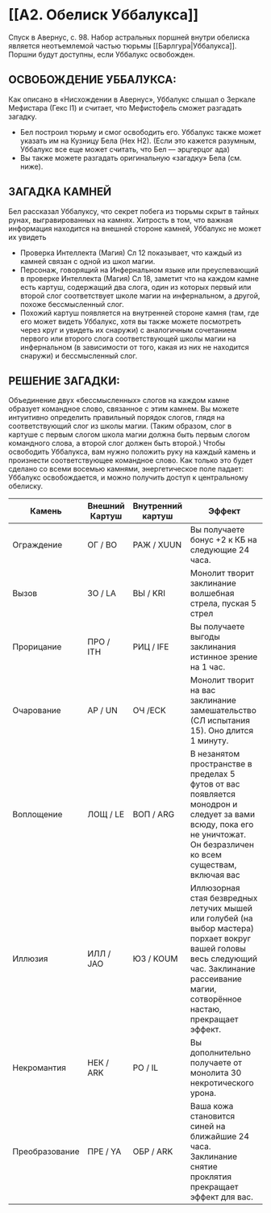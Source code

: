 # [[A2. Обелиск Уббалукса]]

Спуск в Авернус, с. 98.
Набор астральных поршней внутри обелиска является неотъемлемой частью тюрьмы [[Барлгура|Уббалукса]]. Поршни будут доступны, если Уббалукс освобожден.
## ОСВОБОЖДЕНИЕ УББАЛУКСА:
Как описано в «Нисхождении в Авернус», Уббалукс слышал о Зеркале Мефистара (Гекс I1) и
считает, что Мефистофель сможет разгадать загадку.
- Бел построил тюрьму и смог освободить его. Уббалукс также может указать им на Кузницу Бела (Hex Н2). (Если это кажется разумным, Уббалукс все еще может считать, что Бел — эрцгерцог ада)
- Вы также можете разгадать оригинальную «загадку» Бела (см. ниже).
## ЗАГАДКА КАМНЕЙ
Бел рассказал Уббалуксу, что секрет побега из тюрьмы скрыт в тайных рунах, выгравированных на камнях. Хитрость в том, что важная информация находится на внешней стороне камней, Уббалукс не может их увидеть
- Проверка Интеллекта (Магия) Сл 12 показывает, что каждый из камней связан с одной из школ магии.
- Персонаж, говорящий на Инфернальном языке или преуспевающий в проверке Интеллекта (Магия) Сл 18, заметит что на каждом камне есть картуш, содержащий два слога, один из которых первый или второй слог соответствует школе магии на инфернальном, а другой, похоже бессмысленный слог.
- Похожий картуш появляется на внутренней стороне камня (там, где его может видеть Уббалукс, хотя вы также можете посмотреть через круг и увидеть их снаружи) с аналогичным сочетанием первого или второго слога соответствующей школы магии на инфернальном (в зависимости от того, какая из них не находится снаружи) и бессмысленный слог.
## РЕШЕНИЕ ЗАГАДКИ:
Объединение двух «бессмысленных» слогов на каждом камне образует командное слово, связанное с этим камнем. Вы можете интуитивно определить правильный порядок слогов, глядя на соответствующий слог из школы магии. (Таким образом, слог в картуше с первым слогом школа магии должна быть первым слогом командного слова, а второй слог должен быть второй.)
Чтобы освободить Уббалукса, вам нужно положить руку на каждый камень и произнести соответствующее командное слово.
Как только это будет сделано со всеми восемью камнями, энергетическое поле падает: Уббалукс освобождается, и можно получить доступ к центральному обелиску.


| Камень         | Внешний Картуш | Внутренний картуш | Эффект                                                                                                                                                                                       |
| -------------- | -------------- | ----------------- | -------------------------------------------------------------------------------------------------------------------------------------------------------------------------------------------- |
| Ограждение     | ОГ / BO        | РАЖ / XUUN        | Вы получаете бонус +2 к КБ на следующие 24 часа.                                                                                                                                             |
| Вызов          | ЗО / LA        | ВЫ / KRI          | Монолит творит заклинание волшебная стрела, пуская 5 стрел                                                                                                                                   |
| Прорицание     | ПРО / ITH      | РИЦ / IFE         | Вы получаете выгоды заклинания истинное зрение на 1 час.                                                                                                                                     |
| Очарование     | АР / UN        | ОЧ /ECK           | Монолит творит на вас заклинание замешательство (СЛ испытания 15). Оно длится 1 минуту.                                                                                                      |
| Воплощение     | ЛОЩ / LE       | ВОП / ARG         | В незанятом пространстве в пределах 5 футов от вас появляется монодрон и следует за вами всюду, пока его не уничтожат. Он безразличен ко всем существам, включая вас                         |
| Иллюзия        | ИЛЛ / JAO      | ЮЗ / KOUM         | Иллюзорная стая безвредных летучих мышей или голубей (на выбор мастера) порхает вокруг вашей головы весь следующий час. Заклинание рассеивание магии, сотворённое настаю, прекращает эффект. |
| Некромантия    | НЕК / ARK      | РО / IL           | Вы дополнительно получаете от монолита 30 некротического урона.                                                                                                                              |
| Преобразование | ПРЕ / YA       | ОБР / ARK         | Ваша кожа становится синей на ближайшие 24 часа. Заклинание снятие проклятия прекращает эффект для вас.                                                                                      |

